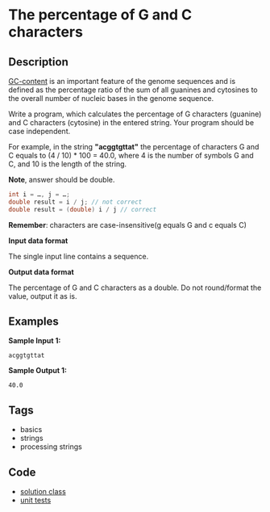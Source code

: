 # The percentage of G and C characters

## Description
[GC-content](https://en.wikipedia.org/wiki/GC-content) is an important feature of the genome sequences and is defined as the percentage ratio of the sum of all guanines and cytosines to the overall number of nucleic bases in the genome sequence.

Write a program, which calculates the percentage of G characters (guanine) and C characters (cytosine) in the entered string. Your program should be case independent.

For example, in the string **"acggtgttat"** the percentage of characters G and C equals to (4 / 10) * 100 = 40.0, where 4 is the number of symbols G and C, and 10 is the length of the string.

**Note**, answer should be double.

```java
int i = …, j = …;
double result = i / j; // not correct
double result = (double) i / j // correct
```

**Remember**: characters are case-insensitive(g equals G and c equals C)

**Input data format**

The single input line contains a sequence.

**Output data format**

The percentage of G and C characters as a double. Do not round/format the value, output it as is.

## Examples
**Sample Input 1:**
```console
acggtgttat
```

**Sample Output 1:**
```console
40.0
```

## Tags
- basics
- strings
- processing strings

## Code
- [solution class](./src/main/java/SomeClass.java)
- [unit tests](./src/test/java/SomeParamTest.java)